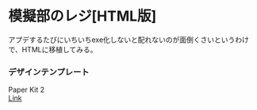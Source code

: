 # 模擬部のレジ[HTML版]
アプデするたびにいちいちexe化しないと配れないのが面倒くさいというわけで、HTMLに移植してみる。

### デザインテンプレート
Paper Kit 2  
[Link](https://demos.creative-tim.com/paper-kit-2/)